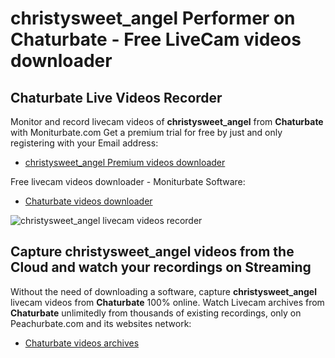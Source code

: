 # christysweet_angel Performer on Chaturbate - Free LiveCam videos downloader

## Chaturbate Live Videos Recorder

Monitor and record livecam videos of **christysweet_angel** from **Chaturbate** with Moniturbate.com
Get a premium trial for free by just and only registering with your Email address:
* [christysweet_angel Premium videos downloader](https://moniturbate.com/request-demo-licence-key.html)

Free livecam videos downloader - Moniturbate Software:
* [Chaturbate videos downloader](https://moniturbate.com/moniturbate-download-software.html)

![christysweet_angel livecam videos recorder](https://peachurnet.com/templates/moniturbate-software.png)


## Capture christysweet_angel videos from the Cloud and watch your recordings on Streaming

Without the need of downloading a software, capture **christysweet_angel** livecam videos from **Chaturbate** 100% online.
Watch Livecam archives from **Chaturbate** unlimitedly from thousands of existing recordings, only on Peachurbate.com and its websites network:
* [Chaturbate videos archives](https://peachurnet.com/)